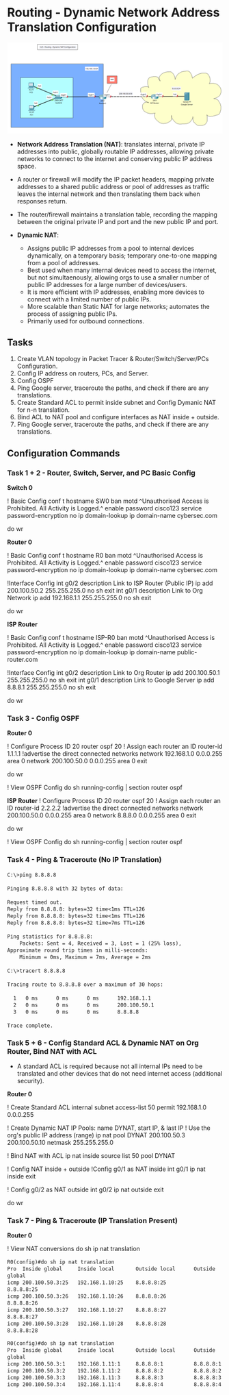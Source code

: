 # Routing - Dynamic Network Address Translation Configuration

![Dynamic NAT Topology](3.26-Routing-Dynamic-NAT-Config.png)

+ **Network Address Translation (NAT)**: translates internal, private IP addresses into public, globally routable IP addresses, allowing private networks to connect to the internet and conserving public IP address space.
+ A router or firewall will modify the IP packet headers, mapping private addresses to a shared public address or pool of addresses as traffic leaves the internal network and then translating them back when responses return.
+ The router/firewall maintains a translation table, recording the mapping between the original private IP and port and the new public IP and port.

+ **Dynamic NAT**:
	- Assigns public IP addresses from a pool to internal devices dynamically, on a temporary basis; temporary one-to-one mapping from a pool of addresses.
	- Best used when many internal devices need to access the internet, but not simultaenously, allowing orgs to use a smaller number of public IP addresses for a large number of devices/users.
	- It is more efficient with IP addresses, enabling more devices to connect with a limited number of public IPs. 
	- More scalable than Static NAT for large networks; automates the process of assigning public IPs.
	- Primarily used for outbound connections.

## Tasks
1. Create VLAN topology in Packet Tracer & Router/Switch/Server/PCs Configuration.
2. Config IP address on routers, PCs, and Server.
3. Config OSPF
4. Ping Google server, traceroute the paths, and check if there are any translations.
5. Create Standard ACL to permit inside subnet and Config Dymanic NAT for n-n translation.
6. Bind ACL to NAT pool and configure interfaces as NAT inside + outside.
7. Ping Google server, traceroute the paths, and check if there are any translations.

## Configuration Commands

### Task 1 + 2 - Router, Switch, Server, and PC Basic Config

**Switch 0**

! Basic Config
conf t
hostname SW0
ban motd ^Unauthorised Access is Prohibited. All Activity is Logged.^
enable password cisco123
service password-encryption
no ip domain-lookup
ip domain-name cybersec.com

do wr


**Router 0**

! Basic Config
conf t
hostname R0
ban motd ^Unauthorised Access is Prohibited. All Activity is Logged.^
enable password cisco123
service password-encryption
no ip domain-lookup
ip domain-name cybersec.com

!Interface Config
int g0/2
description Link to ISP Router (Public IP)
ip add 200.100.50.2 255.255.255.0
no sh
exit
int g0/1
description Link to Org Network
ip add 192.168.1.1 255.255.255.0
no sh
exit

do wr

**ISP Router**

! Basic Config
conf t
hostname ISP-R0
ban motd ^Unauthorised Access is Prohibited. All Activity is Logged.^
enable password cisco123
service password-encryption
no ip domain-lookup
ip domain-name public-router.com

!Interface Config
int g0/2
description Link to Org Router
ip add 200.100.50.1 255.255.255.0
no sh
exit
int g0/1
description Link to Google Server
ip add 8.8.8.1 255.255.255.0
no sh
exit

do wr

### Task 3 - Config OSPF
**Router 0**

! Configure Process ID 20
router ospf 20
! Assign each router an ID 
router-id 1.1.1.1
!advertise the direct connected networks
network 192.168.1.0 0.0.0.255 area 0
network 200.100.50.0 0.0.0.255 area 0
exit

do wr

! View OSPF Config
do sh running-config | section router ospf

**ISP Router**
! Configure Process ID 20
router ospf 20
! Assign each router an ID 
router-id 2.2.2.2
!advertise the direct connected networks
network 200.100.50.0 0.0.0.255 area 0
network 8.8.8.0 0.0.0.255 area 0
exit

do wr

! View OSPF Config
do sh running-config | section router ospf


### Task 4 - Ping & Traceroute (No IP Translation)
```
C:\>ping 8.8.8.8

Pinging 8.8.8.8 with 32 bytes of data:

Request timed out.
Reply from 8.8.8.8: bytes=32 time<1ms TTL=126
Reply from 8.8.8.8: bytes=32 time<1ms TTL=126
Reply from 8.8.8.8: bytes=32 time=7ms TTL=126

Ping statistics for 8.8.8.8:
    Packets: Sent = 4, Received = 3, Lost = 1 (25% loss),
Approximate round trip times in milli-seconds:
    Minimum = 0ms, Maximum = 7ms, Average = 2ms

C:\>tracert 8.8.8.8

Tracing route to 8.8.8.8 over a maximum of 30 hops: 

  1   0 ms      0 ms      0 ms      192.168.1.1
  2   0 ms      0 ms      0 ms      200.100.50.1
  3   0 ms      0 ms      0 ms      8.8.8.8

Trace complete.
```

### Task 5 + 6 - Config Standard ACL & Dynamic NAT on Org Router, Bind NAT with ACL
+ A standard ACL is required because not all internal IPs need to be translated and other devices that do not need internet access (additional security).

**Router 0**

! Create Standard ACL internal subnet
access-list 50 permit 192.168.1.0 0.0.0.255

! Create Dynamic NAT IP Pools: name DYNAT, start IP, & last IP
! Use the org's public IP address (range) 
ip nat pool DYNAT 200.100.50.3 200.100.50.10 netmask 255.255.255.0

! Bind NAT with ACL
ip nat inside source list 50 pool DYNAT

! Config NAT inside + outside
!Config g0/1 as NAT inside
int g0/1
ip nat inside
exit

! Config g0/2 as NAT outside
int g0/2
ip nat outside
exit

do wr


### Task 7 - Ping & Traceroute (IP Translation Present)
**Router 0**

! View NAT conversions
do sh ip nat translation

```
R0(config)#do sh ip nat translation
Pro  Inside global     Inside local       Outside local      Outside global
icmp 200.100.50.3:25   192.168.1.10:25    8.8.8.8:25         8.8.8.8:25
icmp 200.100.50.3:26   192.168.1.10:26    8.8.8.8:26         8.8.8.8:26
icmp 200.100.50.3:27   192.168.1.10:27    8.8.8.8:27         8.8.8.8:27
icmp 200.100.50.3:28   192.168.1.10:28    8.8.8.8:28         8.8.8.8:28
```

```
R0(config)#do sh ip nat translation
Pro  Inside global     Inside local       Outside local      Outside global
icmp 200.100.50.3:1    192.168.1.11:1     8.8.8.8:1          8.8.8.8:1
icmp 200.100.50.3:2    192.168.1.11:2     8.8.8.8:2          8.8.8.8:2
icmp 200.100.50.3:3    192.168.1.11:3     8.8.8.8:3          8.8.8.8:3
icmp 200.100.50.3:4    192.168.1.11:4     8.8.8.8:4          8.8.8.8:4
```
